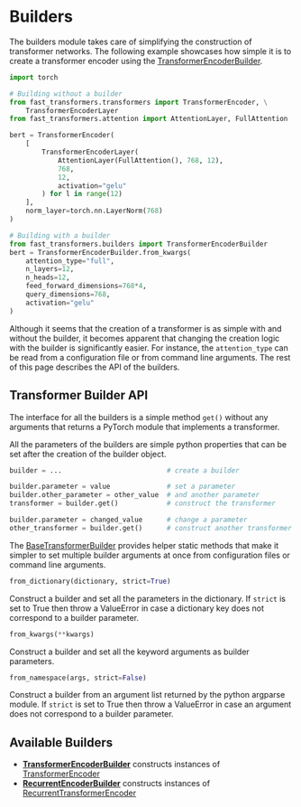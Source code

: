 Builders
========

The builders module takes care of simplifying the construction of transformer
networks. The following example showcases how simple it is to create a
transformer encoder using the [TransformerEncoderBuilder][1].

```python
import torch

# Building without a builder
from fast_transformers.transformers import TransformerEncoder, \
    TransformerEncoderLayer
from fast_transformers.attention import AttentionLayer, FullAttention

bert = TransformerEncoder(
    [
        TransformerEncoderLayer(
            AttentionLayer(FullAttention(), 768, 12),
            768,
            12,
            activation="gelu"
        ) for l in range(12)
    ],
    norm_layer=torch.nn.LayerNorm(768)
)

# Building with a builder
from fast_transformers.builders import TransformerEncoderBuilder
bert = TransformerEncoderBuilder.from_kwargs(
    attention_type="full",
    n_layers=12,
    n_heads=12,
    feed_forward_dimensions=768*4,
    query_dimensions=768,
    activation="gelu"
)
```

Although it seems that the creation of a transformer is as simple with and
without the builder, it becomes apparent that changing the creation logic with
the builder is significantly easier. For instance, the `attention_type` can be
read from a configuration file or from command line arguments.
The rest of this page describes the API of the builders.

Transformer Builder API
-----------------------

The interface for all the builders is a simple method `get()` without any
arguments that returns a PyTorch module that implements a transformer.

All the parameters of the builders are simple python properties that can be set
after the creation of the builder object.

```python
builder = ...                          # create a builder

builder.parameter = value              # set a parameter
builder.other_parameter = other_value  # and another parameter
transformer = builder.get()            # construct the transformer

builder.parameter = changed_value      # change a parameter
other_transformer = builder.get()      # construct another transformer
```

The [BaseTransformerBuilder][2] provides helper static methods that make it
simpler to set multiple builder arguments at once from configuration files or
command line arguments.

```python
from_dictionary(dictionary, strict=True)
```

Construct a builder and set all the parameters in the dictionary. If `strict`
is set to True then throw a ValueError in case a dictionary key does not
correspond to a builder parameter.

```python
from_kwargs(**kwargs)
```

Construct a builder and set all the keyword arguments as builder parameters.

```python
from_namespace(args, strict=False)
```

Construct a builder from an argument list returned by the python argparse
module. If `strict` is set to True then throw a ValueError in case an argument
does not correspond to a builder parameter.

Available Builders
------------------

* **[TransformerEncoderBuilder][1]** constructs instances of [TransformerEncoder][3]
* **[RecurrentEncoderBuilder][5]** constructs instances of [RecurrentTransformerEncoder][4]


[1]: /api_docs/fast_transformers/builders/transformer_encoder_builder.html
[2]: /api_docs/fast_transformers/builders/base.html
[3]: /api_docs/fast_transformers/transformers.html#fast_transformers.transformers.TransformerEncoder
[4]: /api_docs/fast_transformers/recurrent/transformers.html#fast_transformers.recurrent.transformers.RecurrentTransformerEncoder
[5]: /api_docs/fast_transformers/builders/recurrent_encoder_builder.html
